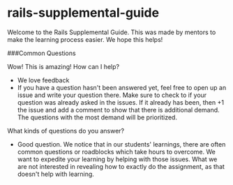 # rails-supplemental-guide
Welcome to the Rails Supplemental Guide. This was made by mentors to make the learning process easier. We hope this helps!

###Common Questions

Wow! This is amazing! How can I help?

* We love feedback
* If you have a question hasn't been answered yet, feel free to open up an issue and write your question there. Make sure to check to if your question was already asked in the issues. If it already has been, then +1 the issue and add a comment to show that there is additional demand. The questions with the most demand will be prioritized.

What kinds of questions do you answer?

* Good question. We notice that in our students' learnings, there are often common questions or roadblocks which take hours to overcome. We want to expedite your learning by helping with those issues. What we are not interested in revealing how to exactly do the assignment, as that doesn't help with learning.
